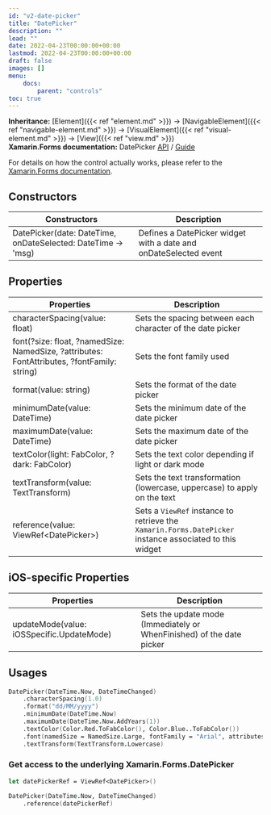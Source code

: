 ```yaml
---
id: "v2-date-picker"
title: "DatePicker"
description: ""
lead: ""
date: 2022-04-23T00:00:00+00:00
lastmod: 2022-04-23T00:00:00+00:00
draft: false
images: []
menu:
    docs:
        parent: "controls"
toc: true
---
```


**Inheritance:** [Element]({{< ref "element.md" >}}) -> [NavigableElement]({{< ref "navigable-element.md" >}}) -> [VisualElement]({{< ref "visual-element.md" >}}) -> [View]({{< ref "view.md" >}})  
**Xamarin.Forms documentation:** DatePicker [API](https://docs.microsoft.com/en-us/dotnet/api/xamarin.forms.datepicker) / [Guide](https://docs.microsoft.com/en-us/xamarin/xamarin-forms/user-interface/datepicker)

For details on how the control actually works, please refer to the [Xamarin.Forms documentation](https://docs.microsoft.com/en-us/xamarin/xamarin-forms/user-interface/datepicker).

## Constructors

| Constructors | Description |
|--|--|
| DatePicker(date: DateTime, onDateSelected: DateTime -> 'msg) | Defines a DatePicker widget with a date and onDateSelected event |

## Properties

| Properties | Description |
|--|--|
| characterSpacing(value: float) | Sets the spacing between each character of the date picker |
| font(?size: float, ?namedSize: NamedSize, ?attributes: FontAttributes, ?fontFamily: string) | Sets the font family used |
| format(value: string) | Sets the format of the date picker |
| minimumDate(value: DateTime) | Sets the minimum date of the date picker |
| maximumDate(value: DateTime) | Sets the maximum date of the date picker |
| textColor(light: FabColor, ?dark: FabColor) | Sets the text color depending if light or dark mode |
| textTransform(value: TextTransform) | Sets the text transformation (lowercase, uppercase) to apply on the text |
| reference(value: ViewRef&lt;DatePicker&gt;) | Sets a `ViewRef` instance to retrieve the `Xamarin.Forms.DatePicker` instance associated to this widget |

## iOS-specific Properties

| Properties | Description |
|--|--|
| updateMode(value: iOSSpecific.UpdateMode) | Sets the update mode (Immediately or WhenFinished) of the date picker |

## Usages

```fs
DatePicker(DateTime.Now, DateTimeChanged)
    .characterSpacing(1.0)
    .format("dd/MM/yyyy")
    .minimumDate(DateTime.Now)
    .maximumDate(DateTime.Now.AddYears(1))
    .textColor(Color.Red.ToFabColor(), Color.Blue..ToFabColor())
    .font(namedSize = NamedSize.Large, fontFamily = "Arial", attributes = FontAttributes.Bold)
    .textTransform(TextTransform.Lowercase)
```

### Get access to the underlying Xamarin.Forms.DatePicker

```fs
let datePickerRef = ViewRef<DatePicker>()

DatePicker(DateTime.Now, DateTimeChanged)
    .reference(datePickerRef)
```
